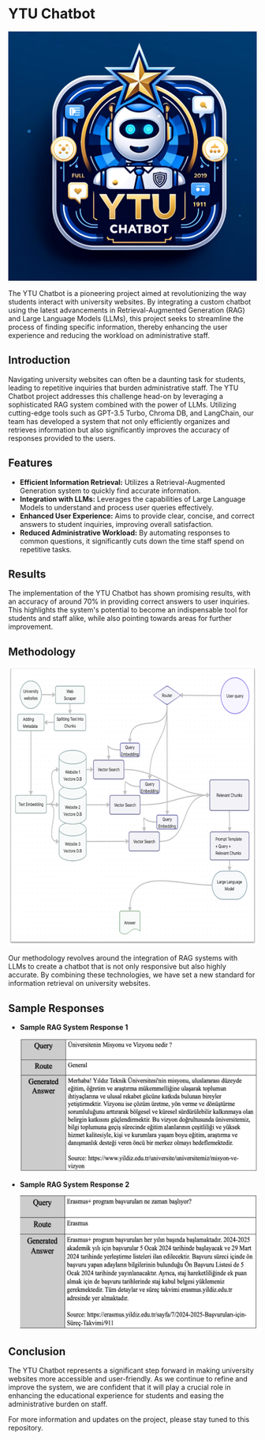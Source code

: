 # YTU Chatbot

![YTU Chatbot Logo](./img/YTU_Chatbot_Logo2.webp)

The YTU Chatbot is a pioneering project aimed at revolutionizing the way students interact with university websites. By integrating a custom chatbot using the latest advancements in Retrieval-Augmented Generation (RAG) and Large Language Models (LLMs), this project seeks to streamline the process of finding specific information, thereby enhancing the user experience and reducing the workload on administrative staff.

## Introduction

Navigating university websites can often be a daunting task for students, leading to repetitive inquiries that burden administrative staff. The YTU Chatbot project addresses this challenge head-on by leveraging a sophisticated RAG system combined with the power of LLMs. Utilizing cutting-edge tools such as GPT-3.5 Turbo, Chroma DB, and LangChain, our team has developed a system that not only efficiently organizes and retrieves information but also significantly improves the accuracy of responses provided to the users.

## Features

- **Efficient Information Retrieval:** Utilizes a Retrieval-Augmented Generation system to quickly find accurate information.
- **Integration with LLMs:** Leverages the capabilities of Large Language Models to understand and process user queries effectively.
- **Enhanced User Experience:** Aims to provide clear, concise, and correct answers to student inquiries, improving overall satisfaction.
- **Reduced Administrative Workload:** By automating responses to common questions, it significantly cuts down the time staff spend on repetitive tasks.

## Results

The implementation of the YTU Chatbot has shown promising results, with an accuracy of around 70% in providing correct answers to user inquiries. This highlights the system's potential to become an indispensable tool for students and staff alike, while also pointing towards areas for further improvement.

## Methodology

![Proposed Method](./img/proposed-method.png)

Our methodology revolves around the integration of RAG systems with LLMs to create a chatbot that is not only responsive but also highly accurate. By combining these technologies, we have set a new standard for information retrieval on university websites.

## Sample Responses

- **Sample RAG System Response 1**

  ![Sample Response 1](./img/table1-results.png)

- **Sample RAG System Response 2**

  ![Sample Response 2](./img/table2-results.png)

## Conclusion

The YTU Chatbot represents a significant step forward in making university websites more accessible and user-friendly. As we continue to refine and improve the system, we are confident that it will play a crucial role in enhancing the educational experience for students and easing the administrative burden on staff.

For more information and updates on the project, please stay tuned to this repository.